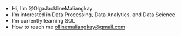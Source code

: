 - Hi, I’m @OlgaJacklineMaliangkay
- I’m interested in Data Processing, Data Analytics, and Data Science
- I’m currently learning SQL
- How to reach me ollinemaliangkay@gmail.com

<!---
OlgaJacklineMaliangkay/OlgaJacklineMaliangkay is a ✨ special ✨ repository because its `README.md` (this file) appears on your GitHub profile.
You can click the Preview link to take a look at your changes.
--->
